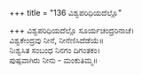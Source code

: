 +++
title = "136 ವಿಶ್ವಪರಿಧಿಯದೆಲ್ಲೊ"

+++
ವಿಶ್ವಪರಿಧಿಯದೆಲ್ಲೊ ಸೂರ್ಯಚಂದ್ರರಿನಾಚೆ।  
ವಿಶ್ವಕೇಂದ್ರವು ನೀನೆ, ನೀನೆಣಿಸಿದೆಡೆಯೆ॥  
ನಿಃಶ್ವಸಿತ ಸಂಬಂಧ ನಿನಗಂ ದಿಗಂತಕಂ।  
ಪುಷ್ಪವಾಗಿರು ನೀನು - ಮಂಕುತಿಮ್ಮ॥  
